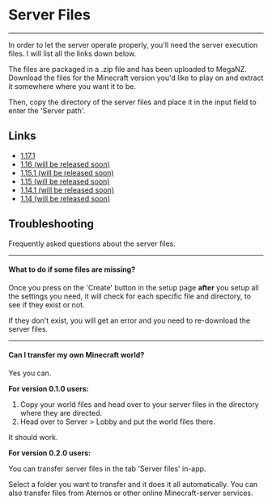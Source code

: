 # Server Files

- - -

In order to let the server operate properly, you'll need the server execution files. I will list 
all the links down below.

The files are packaged in a .zip file and has been uploaded to MegaNZ. Download the files for the Minecraft
version you'd like to play on and extract it somewhere where you want it to be.

Then, copy the directory of the server files and place it in the input field to enter the 'Server path'.

## Links

  - [1.17.1](https://mega.nz/file/tGxXFaLL#NreI1CUEYXlNAFZjd0XxX0aZ_T6wmbv8ZrShRxLVPAM)
  - [1.16 (will be released soon)]()
  - [1.15.1 (will be released soon) ]()
  - [1.15 (will be released soon) ]()
  - [1.14.1 (will be released soon) ]()
  - [1.14 (will be released soon) ]()

## Troubleshooting

Frequently asked questions about the server files.

- - - 

#### What to do if some files are missing?

Once you press on the 'Create' button in the setup page **after** you setup all the settings you need, 
it will check for each specific file and directory, to see if they exist or not.

If they don't exist, you will get an error and you need to re-download the server files.

- - -

#### Can I transfer my own Minecraft world?

Yes you can.


**For version 0.1.0 users:**

1. Copy your world files and head over to your server files in the directory where they are directed.
2. Head over to Server > Lobby and put the world files there.
   
It should work.


**For version 0.2.0 users:**

You can transfer server files in the tab 'Server files' in-app. 

Select a folder you want to transfer and it does it all automatically. You can also transfer files
from Aternos or other online Minecraft-server services.